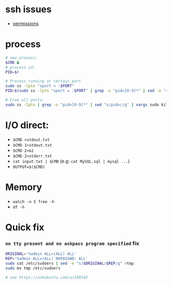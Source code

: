 # ssh issues

+ [permissions](https://gist.github.com/grenade/6318301)

# process

```bash
# new process:
$CMD &
# process id:
PID=$!

# Process running at certain port
sudo ss -lptn "sport = :$PORT"
PID=$(sudo ss -lptn "sport = :$PORT" | grep -o "pid=[0-9]*" | sed -e "s/pid=//g" | xargs)

# Free all ports:
sudo ss -lptn | grep -o "pid=[0-9]*" | sed "s/pid=//g" | xargs sudo kill
```

# I/O direct:

+ `$CMD >stdout.txt`
+ `$CMD 1>stdout.txt`
+ `$CMD 2>&1`
+ `$CMD 2>stderr.txt`
+ `cat input.txt | $CMD` (e.g: `cat MySQL.sql | mysql ...`)
+ `OUTPUT=$($CMD)`


# Memory
+ `watch -n 5 free -h`
+ `df -h`

# Quick fix

### `no tty present and no askpass program specified` fix

```bash
ORIGINAL='%admin ALL=(ALL) ALL'
REP='%admin ALL=(ALL) NOPASSWD: ALL'
sudo cat /etc/sudoers | sed -e "s/$ORIGINAL/$REP/g" >tmp
sudo mv tmp /etc/sudoers

# see https://askubuntu.com/a/189542
```
